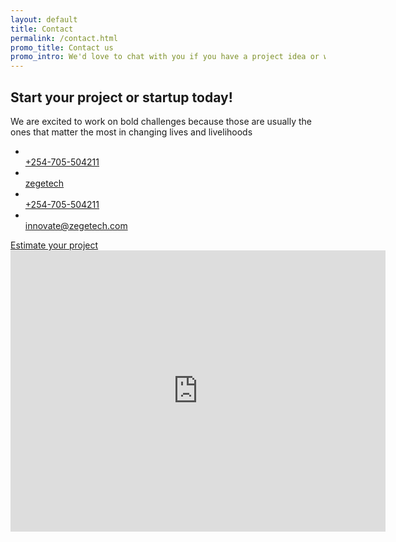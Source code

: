 ```yaml
---
layout: default
title: Contact
permalink: /contact.html
promo_title: Contact us
promo_intro: We'd love to chat with you if you have a project idea or want to find out more about our services. Coffee on us!
---
```

<!-- ******Contact Section****** --> 
<section class="contact-section section">
	<div class="container">
		<h2 class="title text-center">Start your project or startup today!</h2>
		<p class="intro text-center">We are excited to work on bold challenges because those are usually the ones that matter the most in changing lives and livelihoods</p>
		<ul class="contact-info list-inline text-center">
			<li class="tel"><a href="tel:+254705504211"><span class="fs1" aria-hidden="true" data-icon="&#x77;"></span><br/>  +254-705-504211 </a></li>
			<li class="Skype"><a href="skype:zegetech"><span class="fs1" aria-hidden="true" data-icon="&#xe0a2;"></span><br/> zegetech </a></li>
			<li class="tel"><a href="whatsapp://send?phone=+254705504211&text=i would like to know more about how you can help me build my product"><span class="fs1 fa fa-whatsapp" aria-hidden="true"></span><br/> +254-705-504211 </a></li>
			<li class="email"><a href="mailto:innovate@zegetech.com"><span class="fs1" aria-hidden="true" data-icon="&#xe010;"></span><br/> innovate@zegetech.com </a></li>
		</ul>
		<div class="text-center col-md-12 col-sm-12 col-xs-12 form-group">
			<a href="estimate.html" class="btn btn-lg  btn-cta btn-cta-primary">Estimate your project</a>
		</div> 
	</div><!--//container-->
</section><!--//contact-section-->
<!-- ******Map Section****** --> 
<section class="map-section section">
	<div class="gmap-wrapper">
		<!--//You need to embed your own google map below-->
		<!--//Ref: https://support.google.com/maps/answer/144361?co=GENIE.Platform%3DDesktop&hl=en -->
		<iframe src="https://www.google.com/maps/embed?pb=!1m18!1m12!1m3!1d3988.7925534713568!2d36.76321735003709!3d-1.2992559360015454!2m3!1f0!2f0!3f0!3m2!1i1024!2i768!4f13.1!3m3!1m2!1s0x182f1a6bf3efffff%3A0x111775bb295f8d1f!2sNairobi+Garage!5e0!3m2!1sen!2ske!4v1485611557670" width="600" height="450" frameborder="0" style="border:0" allowfullscreen id="map-canvas" ></iframe>
	</div><!--//gmap-wrapper-->
</section><!--//map-section-->